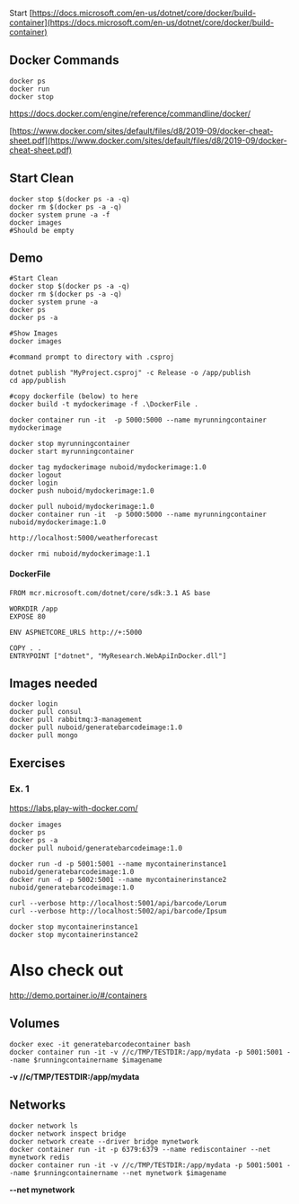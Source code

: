 Start
[https://docs.microsoft.com/en-us/dotnet/core/docker/build-container](https://docs.microsoft.com/en-us/dotnet/core/docker/build-container)

## Docker Commands

    docker ps
    docker run
    docker stop

https://docs.docker.com/engine/reference/commandline/docker/

[https://www.docker.com/sites/default/files/d8/2019-09/docker-cheat-sheet.pdf](https://www.docker.com/sites/default/files/d8/2019-09/docker-cheat-sheet.pdf)

## Start Clean

	docker stop $(docker ps -a -q)
	docker rm $(docker ps -a -q)
	docker system prune -a -f
	docker images
	#Should be empty
	
## Demo

	#Start Clean		
	docker stop $(docker ps -a -q)
	docker rm $(docker ps -a -q)
	docker system prune -a
	docker ps
	docker ps -a
	
	#Show Images
	docker images

	#command prompt to directory with .csproj
	
	dotnet publish "MyProject.csproj" -c Release -o /app/publish
	cd app/publish
	
	#copy dockerfile (below) to here	
	docker build -t mydockerimage -f .\DockerFile .

	docker container run -it  -p 5000:5000 --name myrunningcontainer mydockerimage

	docker stop myrunningcontainer 
	docker start myrunningcontainer 
		
	docker tag mydockerimage nuboid/mydockerimage:1.0
	docker logout
	docker login
	docker push nuboid/mydockerimage:1.0

	docker pull nuboid/mydockerimage:1.0
	docker container run -it  -p 5000:5000 --name myrunningcontainer nuboid/mydockerimage:1.0

    http://localhost:5000/weatherforecast
    
    docker rmi nuboid/mydockerimage:1.1

#### DockerFile
    FROM mcr.microsoft.com/dotnet/core/sdk:3.1 AS base

    WORKDIR /app
    EXPOSE 80

    ENV ASPNETCORE_URLS http://+:5000

    COPY . .
    ENTRYPOINT ["dotnet", "MyResearch.WebApiInDocker.dll"]

## Images needed

	docker login
	docker pull consul
	docker pull rabbitmq:3-management
	docker pull nuboid/generatebarcodeimage:1.0
	docker pull mongo
	
## Exercises
### Ex. 1

https://labs.play-with-docker.com/

	docker images
	docker ps
	docker ps -a
	docker pull nuboid/generatebarcodeimage:1.0

	docker run -d -p 5001:5001 --name mycontainerinstance1 nuboid/generatebarcodeimage:1.0
	docker run -d -p 5002:5001 --name mycontainerinstance2 nuboid/generatebarcodeimage:1.0

	curl --verbose http://localhost:5001/api/barcode/Lorum
	curl --verbose http://localhost:5002/api/barcode/Ipsum

	docker stop mycontainerinstance1
	docker stop mycontainerinstance2

# Also check out
http://demo.portainer.io/#/containers

## Volumes

    docker exec -it generatebarcodecontainer bash
	docker container run -it -v //c/TMP/TESTDIR:/app/mydata -p 5001:5001 --name $runningcontainername $imagename

**-v //c/TMP/TESTDIR:/app/mydata**

## Networks

    docker network ls
    docker network inspect bridge
    docker network create --driver bridge mynetwork
    docker container run -it -p 6379:6379 --name rediscontainer --net mynetwork redis
    docker container run -it -v //c/TMP/TESTDIR:/app/mydata -p 5001:5001 --name $runningcontainername --net mynetwork $imagename
   
   **--net mynetwork**
    
<!--stackedit_data:
eyJoaXN0b3J5IjpbLTE1ODI1NDg4MjksMTUwNTIxNDAyMl19
-->